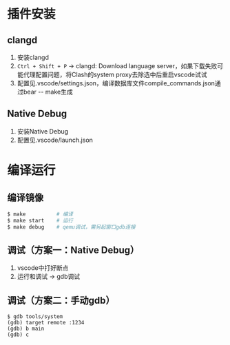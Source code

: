 # 插件安装
## clangd
1. 安装clangd
2. `Ctrl + Shift + P` -> clangd: Download language server，如果下载失败可能代理配置问题，将Clash的system proxy去除选中后重启vscode试试
3. 配置见.vscode/settings.json，编译数据库文件compile_commands.json通过bear -- make生成
## Native Debug
1. 安装Native Debug
2. 配置见.vscode/launch.json

# 编译运行
## 编译镜像
```bash
$ make          # 编译
$ make start    # 运行
$ make debug    # qemu调试，需另起窗口gdb连接
```
## 调试（方案一：Native Debug）
1. vscode中打好断点
2. 运行和调试 -> gdb调试

## 调试（方案二：手动gdb）
```gdb
$ gdb tools/system
(gdb) target remote :1234
(gdb) b main
(gdb) c
```